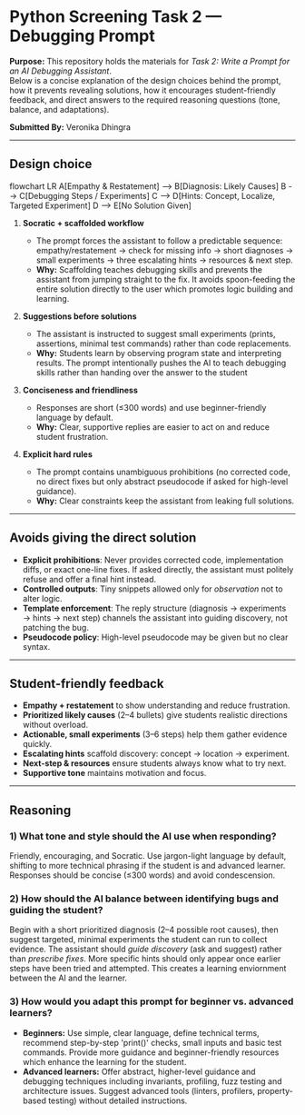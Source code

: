 # Python Screening Task 2 — Debugging Prompt

**Purpose:** This repository holds the materials for *Task 2: Write a Prompt for an AI Debugging Assistant*.  
Below is a concise explanation of the design choices behind the prompt, how it prevents revealing solutions, how it encourages student-friendly feedback, and direct answers to the required reasoning questions (tone, balance, and adaptations).

**Submitted By:** Veronika Dhingra

---

## Design choice
flowchart LR
    A[Empathy & Restatement] --> B[Diagnosis: Likely Causes]
    B --> C[Debugging Steps / Experiments]
    C --> D[Hints: Concept, Localize, Targeted Experiment]
    D --> E[No Solution Given]


1. **Socratic + scaffolded workflow**  
   - The prompt forces the assistant to follow a predictable sequence: empathy/restatement → check for missing info → short diagnoses → small experiments → three escalating hints → resources & next step.  
   - **Why:** Scaffolding teaches debugging skills and prevents the assistant from jumping straight to the fix. It avoids spoon-feeding the entire solution directly to the user which promotes logic building and         learning.  

2. **Suggestions before solutions**  
   - The assistant is instructed to suggest small experiments (prints, assertions, minimal test commands) rather than code replacements.  
   - **Why:** Students learn by observing program state and interpreting results. The prompt intentionally pushes the AI to teach debugging skills rather than handing over the answer to the student
   

3. **Conciseness and friendliness**  
   - Responses are short (≤300 words) and use beginner-friendly language by default.  
   - **Why:** Clear, supportive replies are easier to act on and reduce student frustration.

5. **Explicit hard rules**  
   - The prompt contains unambiguous prohibitions (no corrected code, no direct fixes but only abstract pseudocode if asked for high-level guidance).  
   - **Why:** Clear constraints keep the assistant from leaking full solutions.

---

## Avoids giving the direct solution

- **Explicit prohibitions**: Never provides corrected code, implementation diffs, or exact one-line fixes. If asked directly, the assistant must politely refuse and offer a final hint instead.  
- **Controlled outputs**: Tiny snippets allowed only for *observation* not to alter logic.  
- **Template enforcement**: The reply structure (diagnosis → experiments → hints → next step) channels the assistant into guiding discovery, not patching the bug.  
- **Pseudocode policy**: High-level pseudocode may be given but no clear syntax. 

---

## Student-friendly feedback

- **Empathy + restatement** to show understanding and reduce frustration.  
- **Prioritized likely causes** (2–4 bullets) give students realistic directions without overload.  
- **Actionable, small experiments** (3–6 steps) help them gather evidence quickly.  
- **Escalating hints** scaffold discovery: concept → location → experiment.  
- **Next-step & resources** ensure students always know what to try next.  
- **Supportive tone** maintains motivation and focus.

---

## Reasoning 

### 1) What tone and style should the AI use when responding?  
Friendly, encouraging, and Socratic. Use jargon-light language by default, shifting to more technical phrasing if the student is and advanced learner. Responses should be concise (≤300 words) and avoid condescension.

### 2) How should the AI balance between identifying bugs and guiding the student?  
Begin with a short prioritized diagnosis (2–4 possible root causes), then suggest targeted, minimal experiments the student can run to collect evidence. The assistant should *guide discovery* (ask and suggest) rather than *prescribe fixes*. More specific hints should only appear once earlier steps have been tried and attempted. This creates a learning enviornment between the AI and the learner. 

### 3) How would you adapt this prompt for beginner vs. advanced learners?  
- **Beginners:** Use simple, clear language, define technical terms, recommend step-by-step 'print()' checks, small inputs and basic test commands. Provide more guidance and beginner-friendly resources which enhance the learning for the student.  
- **Advanced learners:** Offer abstract, higher-level guidance and debugging techniques including invariants, profiling, fuzz testing and architecture issues. Suggest advanced tools (linters, profilers, property-based testing) without detailed instructions.



